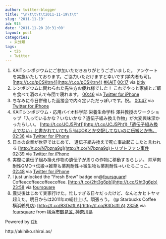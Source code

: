 ```yaml
---
author: twitter-blogger
title: "\n\t\t\t\t2011-11-19\t\t"
slug: '2011-11-19'
id: 915
date: '2011-11-20 20:31:00'
layout: post
categories:
  - 未分類
tags:
  - t2b
  - Twitter
---
```


<div xmlns:georss="http://www.georss.org/georss">

1.  <span><span>KAITシンポジウムにご参加いただきありがとうございました。 アンケートを実施いたしております。ご協力いただけますと幸いです(学内者も可)。 [http://t.co/pCSKtrn4](http://t.co/pCSKtrn4) [#KAIT](http://twitter.com/search?q=%23KAIT "#KAIT")</span> <span>[<span>00:17</span>](http://twitter.com/o_ob/status/137851888728145920) <span>via [bitly](http://bit.ly)</span></span></span>
2.  <span><span>シンポジウムに関わられた先生方お疲れ様でした！ これでやっと家族とご飯を食べて酒のんで布団で寝れます。</span> <span>[<span>00:46</span>](http://twitter.com/o_ob/status/137859374315085824) <span>via [Twitter for iPhone](http://twitter.com/#!/download/iphone)</span></span></span>
3.  <span><span>ちなみに今日併催した面接会で内々定いただっぽいです。祝。</span> <span>[<span>00:47</span>](http://twitter.com/o_ob/status/137859596642549760) <span>via [Twitter for iPhone](http://twitter.com/#!/download/iphone)</span></span></span>
4.  <span><span>KAITシンポジウム・応用バイオ科学部 栄養生命学科 澤井教授のワークショップ「入っているかな？いないかな？遺伝子組み換え作物」が大変興味深かったらしい。 [http://t.co/JCJ5Pht1](http://t.co/JCJ5Pht1)「遺伝子組み換えでない」と書かれていても５％はOKとか交配してないのに伝搬とか怖。</span> <span>[<span>02:36</span>](http://twitter.com/o_ob/status/137886907991465984) <span>via [Twitter for iPhone](http://twitter.com/#!/download/iphone)</span></span></span>
5.  <span><span>日本の企業が世界ではじめて、 遺伝子組み換えで死亡事故起こしたと言われる [http://t.co/N7bzna9g](http://t.co/N7bzna9g)トリプトファン事件</span> <span>[<span>02:39</span>](http://twitter.com/o_ob/status/137887624194039808) <span>via [Twitter for iPhone](http://twitter.com/#!/download/iphone)</span></span></span>
6.  <span><span>実際に遺伝子組み換え作物の遺伝子が周りの作物に移動するらしい。 除草剤耐性GMO→伝搬→雑草も薬剤耐性→微生物も薬剤耐性→いたちごっこ。</span> <span>[<span>02:48</span>](http://twitter.com/o_ob/status/137890073357189121) <span>via [Twitter for iPhone](http://twitter.com/#!/download/iphone)</span></span></span>
7.  <span><span>I just unlocked the "Fresh Brew" badge on@[foursquare](http://twitter.com/foursquare "foursquare")! Coffeecoffeecoffeecoffee. [http://t.co/2ht3g6pb](http://t.co/2ht3g6pb)</span> <span>[<span>23:58</span>](http://twitter.com/o_ob/status/138209660808343552) <span>via [foursquare](http://foursquare.com)</span></span></span>
8.  <span><span>震災後はじめて実家行けた。忙しすぎる日々だったけど、なんとかヒトヤマ超えた。明日からは2011年の総仕上げ。頑張ろう。 (@ Starbucks Coffee 横浜鶴見店) [http://t.co/B3DstfLA](http://t.co/B3DstfLA)</span> <span>[<span>23:58</span>](http://twitter.com/o_ob/status/138209660950953985) <span>via [foursquare](http://foursquare.com)</span> from [横浜市鶴見区, 神奈川県<span></span>](http://maps.google.com/maps?q=35.51499374,139.66550946)</span></span>

</div>

Powered by [t2b](http://t2b.utilz.jp/)

<div>http://akihiko.shirai.as/</div>